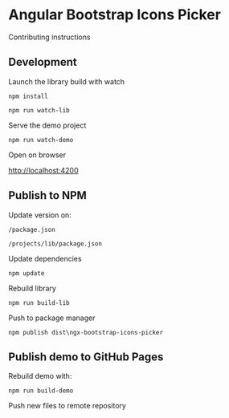 # Angular Bootstrap Icons Picker

Contributing instructions

## Development

Launch the library build with watch

`npm install`

`npm run watch-lib`

Serve the demo project

`npm run watch-demo`

Open on browser

[http://localhost:4200](http://localhost:4200)



## Publish to NPM

Update version on:

`/package.json`

`/projects/lib/package.json`

Update dependencies

`npm update`

Rebuild library

`npm run build-lib`

Push to package manager

`npm publish dist\ngx-bootstrap-icons-picker`



## Publish demo to GitHub Pages

Rebuild demo with:

`npm run build-demo`

Push new files to remote repository
